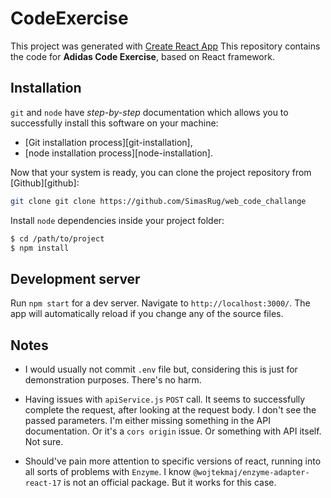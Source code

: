 # CodeExercise

This project was generated with [Create React App](https://github.com/facebook/create-react-app)
This repository contains the code for **Adidas Code Exercise**, based on React framework.

## Installation
`git` and `node` have _step-by-step_ documentation which allows you to successfully install this software on your machine:

- [Git installation process][git-installation],
- [node installation process][node-installation].

Now that your system is ready, you can clone the project repository from [Github][github]:

```bash
git clone git clone https://github.com/SimasRug/web_code_challange
```

Install `node` dependencies inside your project folder:

```bash
$ cd /path/to/project
$ npm install
```
## Development server

Run `npm start` for a dev server. Navigate to `http://localhost:3000/`. The app will automatically reload if you change any of the source files.



## Notes

- I would usually not commit `.env` file but, considering this is just for demonstration purposes. There's no harm.


- Having issues with `apiService.js` `POST` call. It seems to successfully complete the request, after looking at the request body. I don't see the passed parameters. 
I'm either missing something in the API documentation. Or it's a `cors origin` issue. Or something with API itself. Not sure.


- Should've pain more attention to specific versions of react, running into all sorts of problems with `Enzyme`. I know `@wojtekmaj/enzyme-adapter-react-17` is not an official package.
But it works for this case.